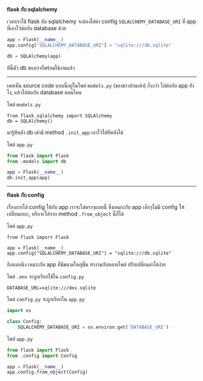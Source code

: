 **flask กับ sqlalchemy**

เวลาเราใช้ flask กับ sqlalchemy จะต้องใส่ค่า config `SQLALCHEMY_DATABASE_URI` ที่ app ที่เอาไว้ต่อกับ database ด้วย

```python
app = Flask(__name__)
app.config["SQLALCHEMY_DATABASE_URI"] = "sqlite:///db.sqlite"

db = SQLAlchemy(app)
```

ทีนี้ตัว db ของเราก็พร้อมใช้งานแล้ว

---

เคยเห็น source code แบบนี้อยู่ในไพล์ `models.py` (ของชาวบ้านเค้า) ก็งงว่า ไปต่อกับ app ยังไง, แล้วไปต่อกับ database ตอนไหน

ไพล์ `models.py`

    from flask_sqlalchemy import SQLAlchemy
    db = SQLAlchemy()

มารู้ทีหลัง db เค้ามี method `.init_app` เอาไว้ใส่ทีหลังได้

ไพล์ `app.py`

```python
from flask import Flask
from .models import db

app = Flask(__name__)
db.init_app(app)
```
---

**flask กับ config**

เรื่องการใส่ config ให้กับ app เราจะใส่ตรงๆแบบนี้ ซึ่งเหมาะกับ app เล็กๆไม่มี config ให้เปลี่ยนเยอะ, หรือจะใส่จาก method `.from_object` นี้ก็ได้

ไพล์ `app.py`

    from flask import Flask
    
    app = Flask(__name__)
    app.config["SQLALCHEMY_DATABASE_URI"] = "sqlite:///db.sqlite"

อีกแบบนึง เหมาะกับ app ที่มีขนาดใหญ่ขึ้น ทำงานกับหลายไพล์ ปรับเปลี่ยนค่าได้ง่าย

ไพล์ `.env` จะถูกเรียกใช้ใน `config.py`

    DATABASE_URL=sqlite:///dev.sqlite

ไพล์ `config.py` จะถูกเรียกใน `app.py`

```python
import os

class Config:
    SQLALCHEMY_DATABASE_URI = os.environ.get('DATABASE_URI')
```

ไพล์ `app.py`

```python
from flask import Flask
from .config import Config

app = Flask(__name__)
app.config.from_object(Config)
```
